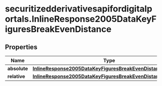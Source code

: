 # securitizedderivativesapifordigitalportals.InlineResponse2005DataKeyFiguresBreakEvenDistance

## Properties

Name | Type | Description | Notes
------------ | ------------- | ------------- | -------------
**absolute** | [**InlineResponse2005DataKeyFiguresBreakEvenDistanceAbsolute**](InlineResponse2005DataKeyFiguresBreakEvenDistanceAbsolute.md) |  | [optional] 
**relative** | [**InlineResponse2005DataKeyFiguresBreakEvenDistanceRelative**](InlineResponse2005DataKeyFiguresBreakEvenDistanceRelative.md) |  | [optional] 


